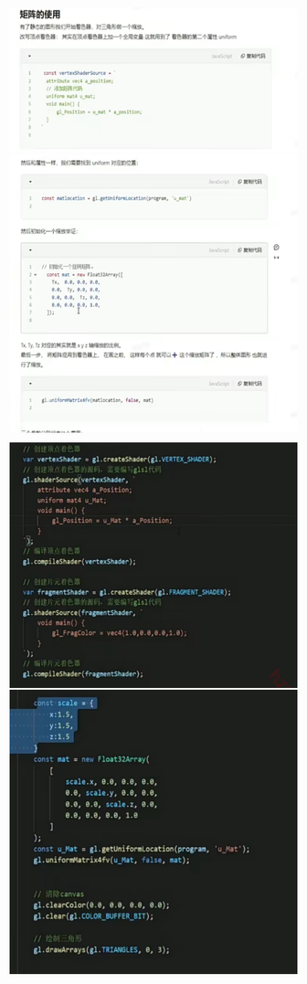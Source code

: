 ![Alt text](image-5.png)
![Alt text](image-6.png)

![Alt text](image-8.png)
![Alt text](image-7.png)